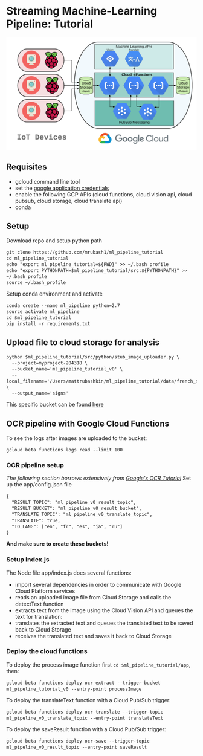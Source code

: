 # Streaming Machine-Learning Pipeline: Tutorial
![Pipeline](https://github.com/mrubash1/ml_pipeline_tutorial/blob/master/content/ml_pipeline.png)

## Requisites
- gcloud command line tool
- set the [google application credentials](https://cloud.google.com/docs/authentication/getting-started)
- enable the following GCP APIs (cloud functions, cloud vision api, cloud pubsub, cloud storage, cloud translate api)
- conda

## Setup 
Download repo and setup python path
```
git clone https://github.com/mrubash1/ml_pipeline_tutorial
cd ml_pipeline_tutorial
echo "export ml_pipeline_tutorial=${PWD}" >> ~/.bash_profile
echo "export PYTHONPATH=$ml_pipeline_tutorial/src:${PYTHONPATH}" >> ~/.bash_profile
source ~/.bash_profile
```
Setup conda environment and activate
```
conda create --name ml_pipeline python=2.7
source activate ml_pipeline
cd $ml_pipeline_tutorial
pip install -r requirements.txt
```

## Upload file to cloud storage for analysis
```
python $ml_pipeline_tutorial/src/python/stub_image_uploader.py \
  --project=myproject-204318 \
  --bucket_name='ml_pipeline_tutorial_v0' \
  --local_filename='/Users/mattrubashkin/ml_pipeline_tutorial/data/french_sign.jpg' \
  --output_name='signs'
```
This specific bucket can be found [here](https://console.cloud.google.com/storage/browser/ml_pipeline_tutorial_v0?project=myproject-204318)


## OCR pipeline with Google Cloud Functions 
To see the logs after images are uploaded to the bucket:
```
gcloud beta functions logs read --limit 100
```
### OCR pipeline setup
_The following section borrows extensively from [Google's OCR Tutorial](https://cloud.google.com/functions/docs/tutorials/ocr)_
Set up the app/config.json file
```
{
  "RESULT_TOPIC": "ml_pipeline_v0_result_topic",
  "RESULT_BUCKET": "ml_pipeline_v0_result_bucket",
  "TRANSLATE_TOPIC": "ml_pipeline_v0_translate_topic",
  "TRANSLATE": true,
  "TO_LANG": ["en", "fr", "es", "ja", "ru"]
}
```
**And make sure to create these buckets!**

### Setup index.js
The Node file app/index.js does several functions:
- import several dependencies in order to communicate with Google Cloud Platform services
- reads an uploaded image file from Cloud Storage and calls the detectText function
- extracts text from the image using the Cloud Vision API and queues the text for translation:
- translates the extracted text and queues the translated text to be saved back to Cloud Storage
- receives the translated text and saves it back to Cloud Storage

### Deploy the cloud functions
To deploy the process image function first ```cd $ml_pipeline_tutorial/app```, then:
```
gcloud beta functions deploy ocr-extract --trigger-bucket ml_pipeline_tutorial_v0 --entry-point processImage
```
To deploy the translateText function with a Cloud Pub/Sub trigger:
```
gcloud beta functions deploy ocr-translate --trigger-topic ml_pipeline_v0_translate_topic --entry-point translateText
```
To deploy the saveResult function with a Cloud Pub/Sub trigger:
```
gcloud beta functions deploy ocr-save --trigger-topic ml_pipeline_v0_result_topic --entry-point saveResult

```
